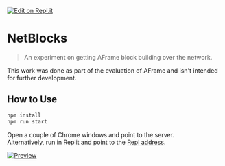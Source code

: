 [![Edit on Repl.it](https://replit.com/badge/github/DiogoNeves/NetBlocks)](https://replit.com/@KosmiCKhaoz/NetBlocks)

# NetBlocks

> An experiment on getting AFrame block building over the network.

This work was done as part of the evaluation of AFrame and isn't intended for further development.

## How to Use

```bash
npm install
npm run start
```

Open a couple of Chrome windows and point to the server.  
Alternatively, run in Replit and point to the [Repl address](https://NetBlocks.kosmickhaoz.repl.co).  

[![Preview](https://img.youtube.com/vi/RJeZ-quGp9U/0.jpg)](https://www.youtube.com/watch?v=RJeZ-quGp9U)
